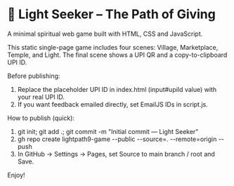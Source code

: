 # 🌟 Light Seeker – The Path of Giving

A minimal spiritual web game built with HTML, CSS and JavaScript.

This static single-page game includes four scenes: Village, Marketplace, Temple, and Light. The final scene shows a UPI QR and a copy-to-clipboard UPI ID.

Before publishing:
1. Replace the placeholder UPI ID in index.html (input#upiId value) with your real UPI ID.
2. If you want feedback emailed directly, set EmailJS IDs in script.js.

How to publish (quick):
1. git init; git add .; git commit -m "Initial commit — Light Seeker"
2. gh repo create lightpath9-game --public --source=. --remote=origin --push
3. In GitHub → Settings → Pages, set Source to main branch / root and Save.

Enjoy!